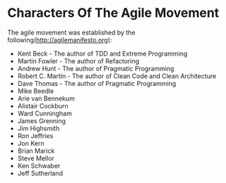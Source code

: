 # Characters Of The Agile Movement

The agile movement was established by the following(http://agilemanifesto.org): 
- Kent Beck - The author of TDD and Extreme Programming
- Martin Fowler - The author of Refactoring
- Andrew Hunt - The author of Pragmatic Programming
- Robert C. Martin - The author of Clean Code and Clean Architecture
- Dave Thomas - The author of Pragmatic Programming
- Mike Beedle
- Arie van Bennekum
- Alistair Cockburn
- Ward Cunningham
- James Grenning
- Jim Highsmith
- Ron Jeffries
- Jon Kern
- Brian Marick
- Steve Mellor
- Ken Schwaber
- Jeff Sutherland